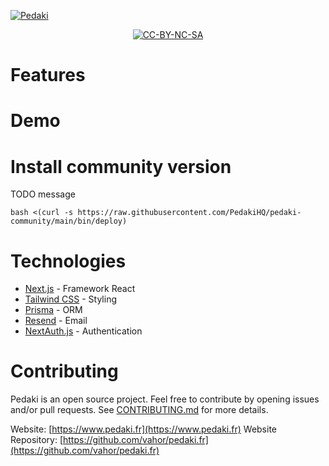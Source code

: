 [![Pedaki](https://static.pedaki.fr/github/banner.png)](https://www.pedaki.fr)

<p align="center">
  <a aria-label="License" href="https://github.com/PedakiHQ/pedaki/blob/main/LICENSE-CC-BY-NC-SA">
    <img alt="CC-BY-NC-SA" src="https://img.shields.io/badge/license-CC--BY--NC--SA--4.0-lightgrey">
  </a>
</p>

# Features

# Demo

# Install community version

TODO message
```shell
bash <(curl -s https://raw.githubusercontent.com/PedakiHQ/pedaki-community/main/bin/deploy)
```

# Technologies

- [Next.js](https://nextjs.org/) - Framework React
- [Tailwind CSS](https://tailwindcss.com/) - Styling
- [Prisma](https://www.prisma.io/) - ORM
- [Resend](https://resend.com/) - Email
- [NextAuth.js](https://next-auth.js.org/) - Authentication

# Contributing

Pedaki is an open source project. Feel free to contribute by opening issues and/or pull requests.
See [CONTRIBUTING.md](CONTRIBUTING.md) for more details.

Website: [https://www.pedaki.fr](https://www.pedaki.fr)
Website Repository: [https://github.com/vahor/pedaki.fr](https://github.com/vahor/pedaki.fr)